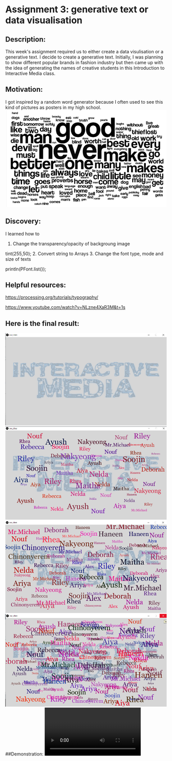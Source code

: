 # Assignment 3: generative text or data visualisation

## Description: 
This week's assignment required us to either create a data visulisation or a generative text. I decide to create a generative text. Initially, I was planning to show different popular brands 
in fashion industry but then came up with the idea of generating the names of creative students in this Introduction to Interactive Media class.

## Motivation:
I got inspired by a random word generator because I often used to see this kind of pictures as posters in my high school.
![](random-word-generator.gif) 

## Discovery:
I learned how to 
1. Change the transparency/opacity of backgroung image

tint(255,50);
2. Convert string to Arrays
3. Change the font type, mode and size of texts

println(PFont.list());

## Helpful resources:
https://processing.org/tutorials/typography/

https://www.youtube.com/watch?v=NLzne4XaR3M&t=1s

## Here is the final result:
![](01.png)
![](03.png)
![](02.png)
![](04.png)
##Demonstration:
![](IMG_5945.MP4)
